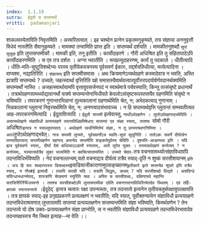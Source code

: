 ```yaml
---
index:  1.1.19
sutra:  ईदूतौ च सप्तम्यर्थे
vritti:  padamanjari
---
```


शाकल्यस्येताविति निवृत्तमिति । अस्वरितत्वात् । इह चश्ब्देन प्रत्नेन प्रकृतमनुकृष्यते, तत्र संज्ञाया अननुवृत्तौ विधेयं नास्तीति सैवानुकृष्यते । मामक्यां तन्वामिति प्राप्त इति । सप्तम्यर्थं दर्शयति । मामकीतनूशब्दौ `सुपां सुलुक्` इति लुप्तसप्तमीकौ । मामकी इति, तनू इतीति । कार्योदाहरणे । गौरी अधिश्रित इति तु संहितापाठेऽपि कार्योदाहरणमिति । स एव तत्र दर्शतः ।
अग्ना भवातीति । रूपप्रत्युदाहरणम्, कार्यं तु पदकाले । धीतीत्यादि । धीति-मति-सुष्टुतिशब्देभ्यः परस्य तृतीयेकवचनस्य पूर्वसवर्ण ईकारः, तद्दर्शयतिधीत्या, मत्येत्यादिना । वाप्यश्वः, नद्यातिरिति । `संज्ञायाम्` इति सप्तमीसमासः । अथ क्रियमाणेऽप्यर्थग्रहणे कस्मादेवात्र न भवति, अस्ति ह्यत्रापि सप्तम्यर्थः ? उच्यते; जहत्स्वार्था वृत्तिरिति पक्षे समासस्यैवार्थवत्त्वात्पूर्वोत्तरपदयोर्वर्णवदानर्थक्यमिति सप्तम्यर्थो नास्ति । अजहत्स्वार्थायामपि वृत्तावुपसर्जनपदं न स्वार्थमात्रे पर्यवस्याति; किन्तु तत्संसृष्टे प्रधानार्थे ।
तत्रार्थग्रहणसामर्थ्याद्यावानर्थो वाक्ये सप्तम्यन्तेनाभिधीयते केवलोऽसंसृष्टरूपस्तसयैव ग्रहणमिति संसृष्टे न भविष्यति । तपरकरणं गुणान्तरभिन्नानां तुल्यकालानां ग्रहणार्थमिति चेत्, न; अभेदकत्वाद् गुणानाम् । भिन्नकालानां प्लुतानां निवृत्त्यर्थमिति चेत्, न; अनण्त्वादसंभावाच्च । न हि सप्तम्यर्थवृत्ति प्लुतान्तं सम्भवतीत्यत आह-तपरकरणमित्यादि ।
ईदूतावित्यादि । `ईदूतौ सप्तमी` इत्येवास्तु, `नार्थोऽर्थग्रहणेन । लुप्तेऽर्थग्रहणाद्भवेदिति । असत्यर्थग्रहणे संज्ञाविधौ प्रत्ययग्रहणे तदन्तविधिप्रतिषेधात् सप्तम्या एव संज्ञा स्यात्, ततश्च `सोमो गौरी अधिश्रितः` इत्यत्र न स्याल्लुप्तत्वात् । अर्थग्रहणे त्वर्थनिमित्तेयं संज्ञा, न तु प्रत्ययश्रवणनिमित्ता । अतः `लुप्तेऽर्थग्रहणाद्भवेत्`। नात्र सप्तमी लुप्यते, पूर्वसवर्णोऽत्र भवति-सुपां सुलुगिति । ततोऽकः सवर्णे दीर्घत्वेन तस्यादिवत्त्वात् सप्तमीग्रहणेन ग्रहणाद् अस्त्येव सप्तमीति शङ्कतेपूर्वस्य चेदिति । दूषयति-आडाम्भाव इति । यदि ह्यत्र पूर्वसवर्णः स्यात्, दीर्घा देशं बाधित्वाऽऽडामौ स्याताम्, अतो लुगेव युक्तः । तस्मादर्थग्रहणं कर्त्तव्यम् ? न कर्त्तव्यम्, यस्मात्सर्वत्रैव लुका भाव्यमिति न क्वचित्सप्तम्यस्ति । उच्यते चेदम्-`तत्र वचनसामर्थ्यात्संज्ञाविधावपि तदन्तविधिर्भविष्यति । नेदं वचनाल्लभ्यम्,यतो वचनाद्यत्र दीर्घत्वं तत्रैव स्याद्-दृतिं न शुष्कं सरसीशयानम् ` इति । अत्र हि सरः शब्दात्परस्य ङिशब्दस्य `इयाडियाजीकाराणामुपसङ्ख्यानम्` इतीकारे कृते सप्तम्येव श्रूयते इति तत्रैव स्याद्, न गौर#ई इत्यादौ । तत्रापि सरसी यदि । तत्रापि सिद्धम्, कथम् ? यदि सरसीशब्दो विद्यते । असंदिग्धे संदिग्धाभधानमेतद्, शास्त्राणि चेत्प्रमाणं स्युरिति यथा । अस्ति च सरसीशब्दः, दक्षिणापथे महान्ति सरांसि `सरस्यः` उच्यन्ते । ततश्च सरसीशब्दोऽपि लुप्तसप्तमीक एवेति वचनात्तदन्तविधिरित्येतदेव स्थितम् । एवं तर्हि-ज्ञापकं स्यात्तदन्तत्वे । `ईदूदेद्` इत्यत्र चत्वारः पक्षा उपन्यस्ताः, तत्र तदन्तत्वे इत्यनेन तृतीयचतुर्थपक्षावुपलक्षयति । तत्र ज्ञापकं स्याद्-इह प्रगृह्यप्रकरणे प्रत्यलक्षणं न भवतीति; यदि स्यात्, पूर्वोक्तन्यायेन संज्ञाविधौ प्रत्ययग्रहणे तदन्तविधेराश्रयणात् लुप्तायामपि सप्तम्यां प्रत्ययलक्षणेन सप्तम्यन्तमिति संज्ञा भविष्यति, किमर्थग्रणेन ? तेन तदन्तत्वे यो दोष उक्तः-प्रत्ययलक्षणेन संज्ञा प्राप्नोति, स न भवतीति संज्ञाविधौ प्रत्ययग्रहणे तदन्तविधेरभावादेव तदन्तपक्षस्तत्र नैव स्थित इत्याह--मा वेति ।।
